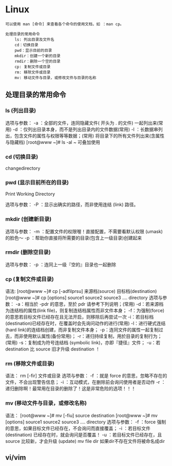 # Linux

```
可以使用 man [命令] 来查看各个命令的使用文档，如 ：man cp。

处理目录的常用命令
    ls: 列出目录及文件名
    cd：切换目录
    pwd：显示目前的目录
    mkdir：创建一个新的目录
    rmdir：删除一个空的目录
    cp: 复制文件或目录
    rm: 移除文件或目录
    mv: 移动文件与目录，或修改文件与目录的名称
```

## 处理目录的常用命令

### ls (列出目录)

选项与参数：
        -a ：全部的文件，连同隐藏文件( 开头为 . 的文件) 一起列出来(常用)
        -d ：仅列出目录本身，而不是列出目录内的文件数据(常用)
        -l ：长数据串列出，包含文件的属性与权限等等数据；(常用)
        将目录下的所有文件列出来(含属性与隐藏档)
        [root@www ~]# ls -al ~      可叠加使用

### cd (切换目录)  

 changedirectory



### pwd (显示目前所在的目录)   

Print Working Directory

选项与参数：
    -P ：显示出确实的路径，而非使用连结 (link) 路径。 



### mkdir (创建新目录)

选项与参数：
    -m ：配置文件的权限喔！直接配置，不需要看默认权限 (umask) 的脸色～
    -p ：帮助你直接将所需要的目录(包含上一级目录)创建起来



###  rmdir (删除空目录)

选项与参数：
    -p ：连同上一级『空的』目录也一起删除 
    

### cp (复制文件或目录)

语法:
    [root@www ~]# cp [-adfilprsu] 来源档(source) 目标档(destination)
    [root@www ~]# cp [options] source1 source2 source3 .... directory
选项与参数：
    -a：相当於 -pdr 的意思，至於 pdr 请参考下列说明；(常用)
    -d：若来源档为连结档的属性(link file)，则复制连结档属性而非文件本身；
     -f：为强制(force)的意思若目标文件已经存在且无法开启，则移除后再尝试一次
     -i：若目标档(destination)已经存在时，在覆盖时会先询问动作的进行(常用)
     -l：进行硬式连结(hard link)的连结档创建，而非复制文件本身；
    -p：连同文件的属性一起复制过去，而非使用默认属性(备份常用)；
     -r：递归持续复制，用於目录的复制行为；(常用)
    -s：复制成为符号连结档 (symbolic link)，亦即『捷径』文件；
    -u：若 destination 比 source 旧才升级 destination ！



### rm (移除文件或目录)

语法：
    rm [-fir] 文件或目录
选项与参数：
    -f ：就是 force 的意思，忽略不存在的文件，不会出现警告信息；
    -i ：互动模式，在删除前会询问使用者是否动作
    -r ：递归删除啊！最常用在目录的删除了！这是非常危险的选项！！！   



### mv (移动文件与目录，或修改名称)

语法：
    [root@www ~]# mv [-fiu] source destination
    [root@www ~]# mv [options] source1 source2 source3 .... directory
选项与参数：
    -f ：force 强制的意思，如果目标文件已经存在，不会询问而直接覆盖；
    -i ：若目标文件 (destination) 已经存在时，就会询问是否覆盖！
    -u ：若目标文件已经存在，且 source 比较新，才会升级 (update)
	mv file dir 如果dir不存在文件将被命名成dir

## vi/vim







